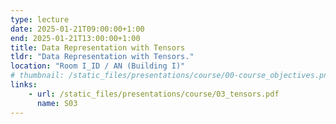 ```yaml
---
type: lecture
date: 2025-01-21T09:00:00+1:00
end: 2025-01-21T13:00:00+1:00
title: Data Representation with Tensors
tldr: "Data Representation with Tensors."
location: "Room I_ID / AN (Building I)"
# thumbnail: /static_files/presentations/course/00-course_objectives.png
links: 
    - url: /static_files/presentations/course/03_tensors.pdf
      name: S03
---
```



